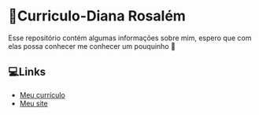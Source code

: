 # 📜Curriculo-Diana Rosalém

Esse repositório contém algumas informações sobre mim, espero que com elas possa conhecer me conhecer um pouquinho 🙂

## 💻Links

* [Meu currículo](https://diana-rosalem.github.io/CurriculoPessoal/)
* [Meu site](https://diana-rosalem.github.io/pagina.pessoal.diana/)
